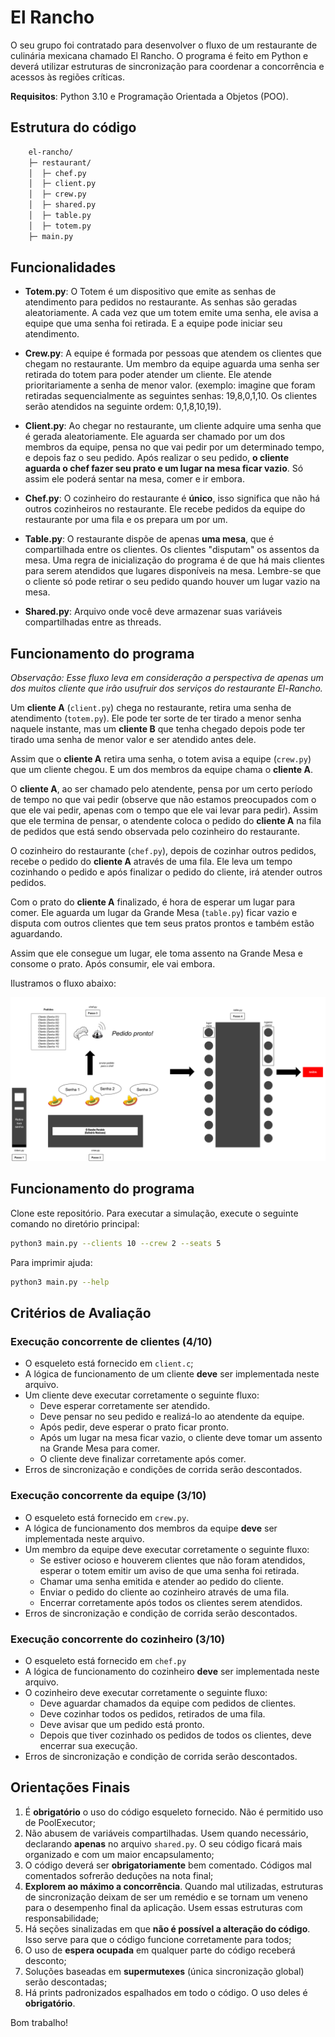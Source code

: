# El Rancho

O seu grupo foi contratado para desenvolver o fluxo de um restaurante de culinária mexicana chamado El Rancho. O programa é feito em Python e deverá utilizar estruturas de sincronização para coordenar a concorrência e acessos às regiões críticas.

**Requisitos**: Python 3.10 e Programação Orientada a Objetos (POO).

## Estrutura do código

```bash
    el-rancho/
    ├─ restaurant/
    │  ├─ chef.py
    │  ├─ client.py
    │  ├─ crew.py
    │  ├─ shared.py
    │  ├─ table.py
    │  ├─ totem.py
    ├─ main.py

```

## Funcionalidades

- **Totem.py**: O Totem é um dispositivo que emite as senhas de atendimento para pedidos no restaurante. As senhas são geradas aleatoriamente. A cada vez que um totem emite uma senha, ele avisa a equipe que uma senha foi retirada. E a equipe pode iniciar seu atendimento. 

- **Crew.py**: A equipe é formada por pessoas que atendem os clientes que chegam no restaurante. Um membro da equipe aguarda uma senha ser retirada do totem para poder atender um cliente. Ele atende prioritariamente a senha de menor valor. (exemplo: imagine que foram retiradas sequencialmente as seguintes senhas: 19,8,0,1,10. Os clientes serão atendidos na seguinte ordem: 0,1,8,10,19).


- **Client.py**: Ao chegar no restaurante, um cliente adquire uma senha que é gerada aleatoriamente. Ele aguarda ser chamado por um dos membros da equipe, pensa no que vai pedir por um determinado tempo, e depois faz o seu pedido. Após realizar o seu pedido, **o cliente aguarda o chef fazer seu prato e um lugar na mesa ficar vazio**. Só assim ele poderá sentar na mesa, comer e ir embora.  


- **Chef.py**: O cozinheiro do restaurante é **único**, isso significa que não há outros cozinheiros no restaurante. Ele recebe pedidos da equipe do restaurante por uma fila e os prepara um por um.

- **Table.py**: O restaurante dispõe de apenas **uma mesa**, que é compartilhada entre os clientes. Os clientes "disputam" os assentos da mesa. Uma regra de inicialização do programa é de que há mais clientes para serem atendidos que lugares disponíveis na mesa. Lembre-se que o cliente só pode retirar o seu pedido quando houver um lugar vazio na mesa.

- **Shared.py**: Arquivo onde você deve armazenar suas variáveis compartilhadas entre as threads.

## Funcionamento do programa

*Observação: Esse fluxo leva em consideração a perspectiva de apenas um dos muitos cliente que irão usufruir dos serviços do restaurante El-Rancho.* 

Um **cliente A** (`client.py`) chega no restaurante, retira uma senha de atendimento (`totem.py`). Ele pode ter sorte de ter tirado a menor senha naquele instante, mas um **cliente B** que tenha chegado depois pode ter tirado uma senha de menor valor e ser atendido antes dele. 

Assim que o **cliente A** retira uma senha, o totem avisa a equipe (`crew.py`) que um cliente chegou. E um dos membros da equipe chama o **cliente A**.

O **cliente A**, ao ser chamado pelo atendente, pensa por um certo período de tempo no que vai pedir (observe que não estamos preocupados com o que ele vai pedir, apenas com o tempo que ele vai levar para pedir). Assim que ele termina de pensar, o atendente coloca o pedido do **cliente A** na fila de pedidos que está sendo observada pelo cozinheiro do restaurante. 

O cozinheiro do restaurante (`chef.py`), depois de cozinhar outros pedidos, recebe o pedido do **cliente A** através de uma fila. Ele leva um tempo cozinhando o pedido e após finalizar o pedido do cliente, irá atender outros pedidos.

Com o prato do **cliente A** finalizado, é hora de esperar um lugar para comer. Ele aguarda um lugar da Grande Mesa (`table.py`) ficar vazio e disputa com outros clientes que tem seus pratos prontos e também estão aguardando. 

Assim que ele consegue um lugar, ele toma assento na Grande Mesa e consome o prato. Após consumir, ele vai embora.

Ilustramos o fluxo abaixo:

![el_rancho image](./flux.svg)

## Funcionamento do programa

Clone este repositório. Para executar a simulação, execute o seguinte comando no diretório principal:


```bash
python3 main.py --clients 10 --crew 2 --seats 5
```

Para imprimir ajuda:


```bash
python3 main.py --help
```

## Critérios de Avaliação

### Execução concorrente de clientes (4/10)
- O esqueleto está fornecido em `client.c`;
- A lógica de funcionamento de um cliente **deve** ser implementada neste arquivo.
- Um cliente deve executar corretamente o seguinte fluxo:
    - Deve esperar corretamente ser atendido.
    - Deve pensar no seu pedido e realizá-lo ao atendente da equipe.
    - Após pedir, deve esperar o prato ficar pronto.
    - Após um lugar na mesa ficar vazio, o cliente deve tomar um assento na Grande Mesa para comer.
    - O cliente deve finalizar corretamente após comer.
- Erros de sincronização e condições de corrida serão descontados.

### Execução concorrente da equipe (3/10)
- O esqueleto está fornecido em `crew.py`.
- A lógica de funcionamento dos membros da equipe **deve** ser implementada neste arquivo.
- Um membro da equipe deve executar corretamente o seguinte fluxo:
    - Se estiver ocioso e houverem clientes que não foram atendidos, esperar o totem emitir um aviso de que uma senha foi retirada.
    - Chamar uma senha emitida e atender ao pedido do cliente.
    - Enviar o pedido do cliente ao cozinheiro através de uma fila.
    - Encerrar corretamente após todos os clientes serem atendidos.
- Erros de sincronização e condição de corrida serão descontados.

### Execução concorrente do cozinheiro (3/10)
- O esqueleto está fornecido em `chef.py`
- A lógica de funcionamento do cozinheiro **deve** ser implementada neste arquivo.
- O cozinheiro deve executar corretamente o seguinte fluxo:
    - Deve aguardar chamados da equipe com pedidos de clientes.
    - Deve cozinhar todos os pedidos, retirados de uma fila.
    - Deve avisar que um pedido está pronto.
    - Depois que tiver cozinhado os pedidos de todos os clientes, deve encerrar sua execução.
- Erros de sincronização e condição de corrida serão descontados.

## Orientações Finais
1. É **obrigatório** o uso do código esqueleto fornecido. Não é permitido uso de PoolExecutor;
2. Não abusem de variáveis compartilhadas. Usem quando necessário, declarando **apenas** no arquivo `shared.py`. O seu código ficará mais organizado e com um maior encapsulamento;
3.  O código deverá ser **obrigatoriamente** bem comentado. Códigos mal comentados sofrerão deduções na nota final;
4.  **Explorem ao máximo a concorrência**. Quando mal utilizadas, estruturas de sincronização deixam de ser um remédio e se tornam um veneno para o desempenho final da aplicação. Usem essas estruturas com responsabilidade;
5. Há seções sinalizadas em que **não é possível a alteração do código**. Isso serve para que o código funcione corretamente para todos;
6. O uso de **espera ocupada** em qualquer parte do código receberá desconto;
7. Soluções baseadas em **supermutexes** (única sincronização global) serão descontadas;
8. Há prints padronizados espalhados em todo o código. O uso deles é **obrigatório**.

    
Bom trabalho!
